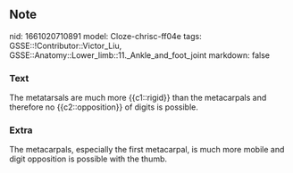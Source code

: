 ## Note
nid: 1661020710891
model: Cloze-chrisc-ff04e
tags: GSSE::!Contributor::Victor_Liu, GSSE::Anatomy::Lower_limb::11._Ankle_and_foot_joint
markdown: false

### Text
The metatarsals are much more {{c1::rigid}} than the metacarpals and therefore no {{c2::opposition}} of digits is possible.

### Extra
The metacarpals, especially the first metacarpal, is much more mobile and digit opposition is possible with the thumb.
